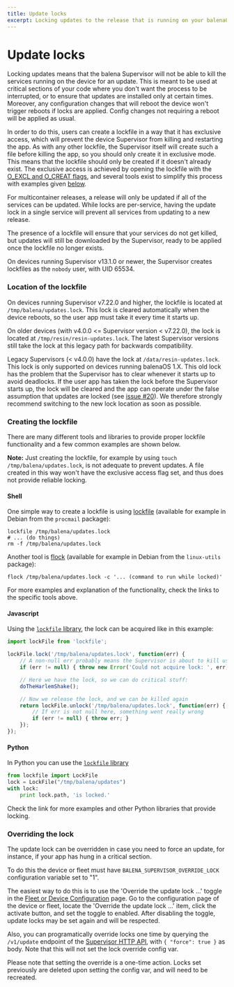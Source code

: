 ```yaml
---
title: Update locks
excerpt: Locking updates to the release that is running on your balenaOS devices.
---
```


# Update locks

Locking updates means that the balena Supervisor will not be able to kill the services running on the device for an update. This is meant to be used at critical sections of your code where you don't want the process to be interrupted, or to ensure that updates are installed only at certain times. Moreover, any configuration changes that will reboot the device won't trigger reboots if locks are applied. Config changes not requiring a reboot will be applied as usual.

In order to do this, users can create a lockfile in a way that it has exclusive access, which will prevent the device Supervisor from killing and restarting the app. As with any other lockfile, the Supervisor itself will create such a file before killing the app, so you should only create it in exclusive mode. This means that the lockfile should only be created if it doesn't already exist. The exclusive access is achieved by opening the lockfile with the [O_EXCL and O_CREAT flags](https://linux.die.net/man/3/open), and several tools exist to simplify this process with examples given [below](#creating-the-lockfile).

For multicontainer releases, a release will only be updated if all of the services can be updated. While locks are per-service, having the update lock in a single service will prevent all services from updating to a new release.

The presence of a lockfile will ensure that your services do not get killed, but updates will still be downloaded by the Supervisor, ready to be applied once the lockfile no longer exists.

On devices running Supervisor v13.1.0 or newer, the Supervisor creates lockfiles as the `nobody` user, with UID 65534.

### Location of the lockfile

On devices running Supervisor v7.22.0 and higher, the lockfile is located at `/tmp/balena/updates.lock`. This lock is cleared automatically when the device reboots, so the user app must take it every time it starts up.

On older devices (with v4.0.0 <= Supervisor version < v7.22.0), the lock is located at `/tmp/resin/resin-updates.lock`. The latest Supervisor versions still take the lock at this legacy path for backwards compatibility.

Legacy Supervisors (< v4.0.0) have the lock at `/data/resin-updates.lock`. This lock is only supported on devices running balenaOS 1.X.
This old lock has the problem that the Supervisor has to clear whenever it starts up to avoid deadlocks. If the user app
has taken the lock before the Supervisor starts up, the lock will be cleared and the app can operate under the false
assumption that updates are locked (see [issue #20](https://github.com/balena-os/balena-Supervisor/issues/20)). We therefore strongly recommend switching to the new lock location as soon as possible.

### Creating the lockfile

There are many different tools and libraries to provide proper lockfile functionality and a few common examples are shown below.

__Note:__ Just creating the lockfile, for example by using `touch /tmp/balena/updates.lock`, is not adequate to prevent updates. A file created in this way won't have the exclusive access flag set, and thus does not provide reliable locking.

#### Shell

One simple way to create a lockfile is using [lockfile](https://linux.die.net/man/1/lockfile) (available for example in Debian from the `procmail` package):

```shell
lockfile /tmp/balena/updates.lock
# ... (do things)
rm -f /tmp/balena/updates.lock
```

Another tool is [flock](https://linux.die.net/man/1/flock) (available for example in Debian from the `linux-utils` package):

```shell
flock /tmp/balena/updates.lock -c '... (command to run while locked)'
```

For more examples and explanation of the functionality, check the links to the specific tools above.

#### Javascript

Using the [`lockfile` library](https://www.npmjs.com/package/lockfile), the lock can be acquired like in this example:
```javascript
import lockFile from 'lockfile';

lockFile.lock('/tmp/balena/updates.lock', function(err) {
	// A non-null err probably means the Supervisor is about to kill us
	if (err != null) { throw new Error('Could not acquire lock: ', err); }

	// Here we have the lock, so we can do critical stuff:
	doTheHarlemShake();

	// Now we release the lock, and we can be killed again
	return lockFile.unlock('/tmp/balena/updates.lock', function(err) {
		// If err is not null here, something went really wrong
		if (err != null) { throw err; }
	});
});
```

#### Python

In Python you can use the [`lockfile` library][lockfile-library]
```python
from lockfile import LockFile
lock = LockFile("/tmp/balena/updates")
with lock:
    print lock.path, 'is locked.'
```
Check the link for more examples and other Python libraries that provide locking.

### Overriding the lock

The update lock can be overridden in case you need to force an update, for instance, if your app has hung in a critical section.

To do this the device or fleet must have `BALENA_SUPERVISOR_OVERRIDE_LOCK` configuration variable set to "1".

The easiest way to do this is to use the 'Override the update lock ...' toggle in the [Fleet or Device Configuration][device-configuration] page. Go to the configuration page of the device or fleet, locate the 'Override the update lock ...' item, click the activate button, and set the toggle to enabled. After disabling the toggle, update locks may be set again and will be respected.

Also, you can programatically override locks one time by querying the `/v1/update` endpoint of the [Supervisor HTTP API][supervisor-api], with `{ "force": true }` as body. Note that this will not set the lock override config var.

Please note that setting the override is a one-time action. Locks set previously are deleted upon setting the config var, and will need to be recreated.


[device-configuration]:/learn/manage/configuration/#managing-device-configuration-variables
[supervisor-api]:/reference/supervisor/supervisor-api
[lockfile-library]:http://pythonhosted.org/lockfile/lockfile.html#examples

